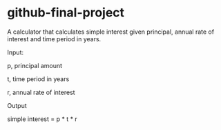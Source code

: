 # github-final-project
A calculator that calculates simple interest given principal, annual rate of interest and time period in years.

Input:
  
   p, principal amount
   
   t, time period in years
   
   r, annual rate of interest

Output
  
   simple interest = p * t * r
